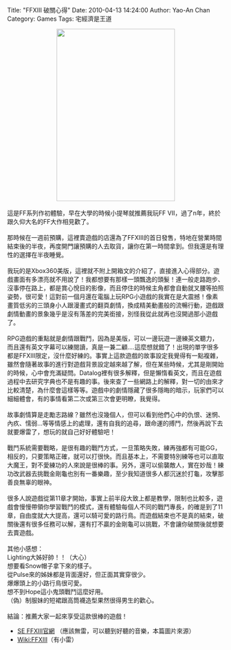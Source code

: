 Title: "FFXIII 破關心得"
Date: 2010-04-13 14:24:00
Author: Yao-An Chan
Category: Games
Tags: 宅經濟是王道


<div class='post'>
<div class="separator" style="clear: both; text-align: center;"><a href="http://4.bp.blogspot.com/_mvtDPM7iODU/S8OsObyNnNI/AAAAAAAAG9Y/JZTaal0cWyI/s1600/Picture+7.png" imageanchor="1" style="margin-left: 1em; margin-right: 1em;"><img border="0" height="400" src="http://4.bp.blogspot.com/_mvtDPM7iODU/S8OsObyNnNI/AAAAAAAAG9Y/JZTaal0cWyI/s400/Picture+7.png" width="275" /></a></div><br />這是FF系列作初體驗，早在大學的時候小提琴就推薦我玩FF VII，過了n年，終於跟久仰大名的FF大作相見歡了。<br /><br />那時候在一週前預購，這裡賣遊戲的店還為了FFXIII的首日發售，特地在營業時間結束後的半夜，再度開門讓預購的人去取貨，讓你在第一時間拿到。但我還是有理性的選擇在半夜睡覺。<br /><br />我玩的是Xbox360美版，這裡就不附上開箱文的介紹了，直接進入心得部分。遊戲畫面有多漂亮就不用說了！我都想要有那樣一頭飄逸的頭髮！連一般走路跑步、沒事停在路上，都是賞心悅目的影像，而且停住的時候主角都會自動就叉腰等拍照姿勢，很可愛！這對前一個月還在電腦上玩RPG小遊戲的我實在是大震撼！像素畫質低劣的三頭身小人跟漫畫式的翻頁劇情，換成精美動畫般的流暢行動，遊戲跟劇情動畫的景象幾乎是沒有落差的完美銜接，別怪我從此就再也沒開過那小遊戲了。<br /><br />RPG遊戲的重點就是劇情跟戰鬥，因為是美版，可以一邊玩遊一邊練英文聽力，而且還有英文字幕可以練閱讀，真是一兼二顧....這麼想就錯了！出現的單字很多都是FFXIII限定，沒什麼好練的。事實上這款遊戲的故事設定我覺得有一點複雜，雖然會隨著故事的進行對遊戲背景設定越來越了解，但在某些時候，尤其是剛開始的時候，心中會充滿疑問。Datalog裡有很多解釋，但是懶惰看英文，而且在遊戲過程中去研究字典也不是有趣的事。後來查了一些網路上的解釋，對一切的由來才比較清楚，為什麼會這樣等等。遊戲中的劇情隱藏了很多隱晦的暗示，玩家們可以細細體會，有的事情看第二次或第三次會更明瞭，我覺得。<br /><br />故事劇情算是走勵志路線？雖然也沒幾個人，但可以看到他們心中的仇恨、迷惘、內疚、懦弱...等等情感上的處理，還有自我的追尋，跟命運的搏鬥，然後再說下去就要爆雷了，想玩的就自己好好體驗吧！<br /><br />戰鬥系統需要戰略，是很有趣的戰鬥方式，一旦策略失敗，練再強都有可能GG，相反的，只要策略正確，就可以打很快。而且基本上，不需要特別練等也可以直取大魔王，對不愛練功的人來說是很棒的事。另外，還可以偷襲敵人，實在妙哉！練功改武器去挑戰金剛龜也別有一番樂趣，至少我知道很多人都沉迷於打龜，攻擊那善良無辜的眼神。<br /><br />很多人說遊戲從第11章才開始，事實上前半段大致上都是教學，限制也比較多，遊戲會慢慢帶領你學習戰鬥的模式，還有體驗每個人不同的戰鬥專長，的確是到了11章，自由度就大大提高，還可以騎可愛的路行鳥。而遊戲結束也不是真的結束，破關後還有很多任務可以解，還有打不贏的金剛龜可以挑戰，不會讓你破關後就想要去賣遊戲。<br /><br />其他小感想：<br />Lighting大姊好帥！！（大心）<br />想要看Snow帽子拿下來的樣子。<br />從Pulse來的姊妹都是背面還好，但正面其實穿很少。<br />爆爆頭上的小路行鳥很可愛。 <br />想不到Hope這小鬼頭戰鬥這麼好用。<br />（偽）制服妹的短裙跟高筒襪造型果然很得男生的歡心。<br /><br />結論：推薦大家一起來享受這款很棒的遊戲！<br /><ul><li><a href="http://www.finalfantasyxiii.com/#/content/Home/0">SE FFXIII官網</a> （應該無雷，可以聽到好聽的音樂，本篇圖片來源） </li><li><a href="http://zh.wikipedia.org/zh-hant/%E6%9C%80%E7%BB%88%E5%B9%BB%E6%83%B3XIII">Wiki:FFXIII</a>（有小雷） </li></ul></div>

